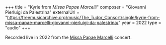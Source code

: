 +++
title = "Kyrie from <em>Missa Papae Marcelli</em>"
composer = "Giovanni Pierluigi da Palestrina"
externalUrl = "https://freemusicarchive.org/music/The_Tudor_Consort/single/kyrie-from-missa-papae-marcelli-giovanni-pierluigi-da-palestrina/"
year = 2022
type = "audio"
+++

Recorded live in 2022 from the [Missa Papae Marcelli](/performances/2022/missa-papae-marcelli/) concert.